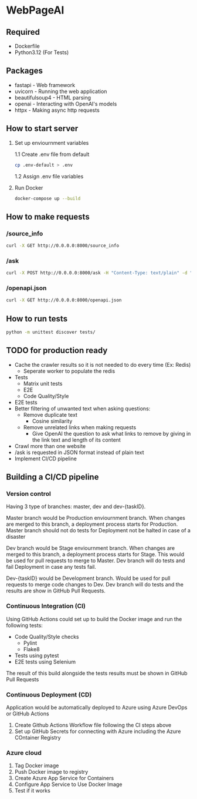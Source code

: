 # WebPageAI


## Required

* Dockerfile
* Python3.12 (For Tests)

## Packages

* fastapi - Web framework
* uvicorn - Running the web application
* beautifulsoup4 - HTML parsing
* openai - Interacting with OpenAI's models
* httpx - Making async http requests

## How to start server

1. Set up enviournment variables

    1.1 Create .env file from default

    ```bash
    cp .env-default > .env 
    ```

    1.2 Assign .env file variables

2. Run Docker

    ```bash
    docker-compose up --build
    ```

## How to make requests

### /source_info

```bash
curl -X GET http://0.0.0.0:8000/source_info
```

### /ask

```bash
curl -X POST http://0.0.0.0:8000/ask -H "Content-Type: text/plain" -d "What is this website for?"
```

### /openapi.json

```bash
curl -X GET http://0.0.0.0:8000/openapi.json
```

## How to run tests

```bash
python -m unittest discover tests/
```

## TODO for production ready

* Cache the crawler results so it is not needed to do every time (Ex: Redis)
  * Seperate worker to populate the redis
* Tests
  * Matrix unit tests
  * E2E
  * Code Quality/Style
* E2E tests
* Better filtering of unwanted text when asking questions:
  * Remove duplicate text
    * Cosine similarity
  * Remove unrelated links when making requests
    * Give OpenAI the question to ask what links to remove by giving in the link text and length of its content
* Crawl more than one website
* /ask is requested in JSON format instead of plain text
* Implement CI/CD pipeline

## Building a CI/CD pipeline

### Version control

Having 3 type of branches: master, dev and dev-{taskID}.

Master branch would be Production enviournment branch. When changes are merged to this branch, a deployment process starts for Production. Master branch should not do tests for Deployment not be halted in case of a disaster

Dev branch would be Stage enviournment branch. When changes are merged to this branch, a deployment process starts for Stage. This would be used for pull requests to merge to Master. Dev branch will do tests and fail Deployment in case any tests fail.

Dev-{taskID} would be Development branch. Would be used for pull requests to merge code changes to Dev. Dev branch will do tests and the results are show in GitHub Pull Requests.

### Continuous Integration (CI)

Using GitHub Actions could set up to build the Docker image and run the following tests:

* Code Quality/Style checks
  * Pylint
  * Flake8
* Tests using pytest
* E2E tests using Selenium

The result of this build alongside the tests results must be shown in GitHub Pull Requests

### Continuous Deployment (CD)

Application would be automatically deployed to Azure using Azure DevOps or GitHub Actions

1. Create Github Actions Workflow file following the CI steps above
2. Set up GitHub Secrets for connecting with Azure including the Azure COntainer Registry

### Azure cloud

1. Tag Docker image
2. Push Docker image to registry
3. Create Azure App Service for Containers
4. Configure App Service to Use Docker Image
5. Test if it works
